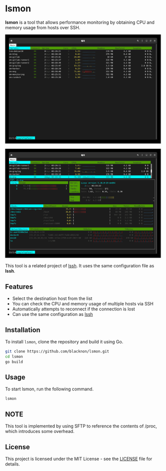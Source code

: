 lsmon
===

**lsmon** is a tool that allows performance monitoring by obtaining CPU and memory usage from hosts over SSH.

<p align="center">
<img src="./images/list.jpg" />
</p>

<p align="center">
<img src="./images/top.jpg" />
</p>

This tool is a related project of [lssh](https://github.com/blacknon/lssh). It uses the same configuration file as **lssh**.

## Features

- Select the destination host from the list
- You can check the CPU and memory usage of multiple hosts via SSH
- Automatically attempts to reconnect if the connection is lost
- Can use the same configuration as [lssh](https://github.com/blacknon/lssh)

## Installation

To install `lsmon`, clone the repository and build it using Go.

```bash
git clone https://github.com/blacknon/lsmon.git
cd lsmon
go build
```

## Usage

To start lsmon, run the following command.

```bash
lsmon
```

## NOTE

This tool is implemented by using SFTP to reference the contents of /proc, which introduces some overhead.

## License

This project is licensed under the MIT License - see the [LICENSE](LICENSE) file for details.
